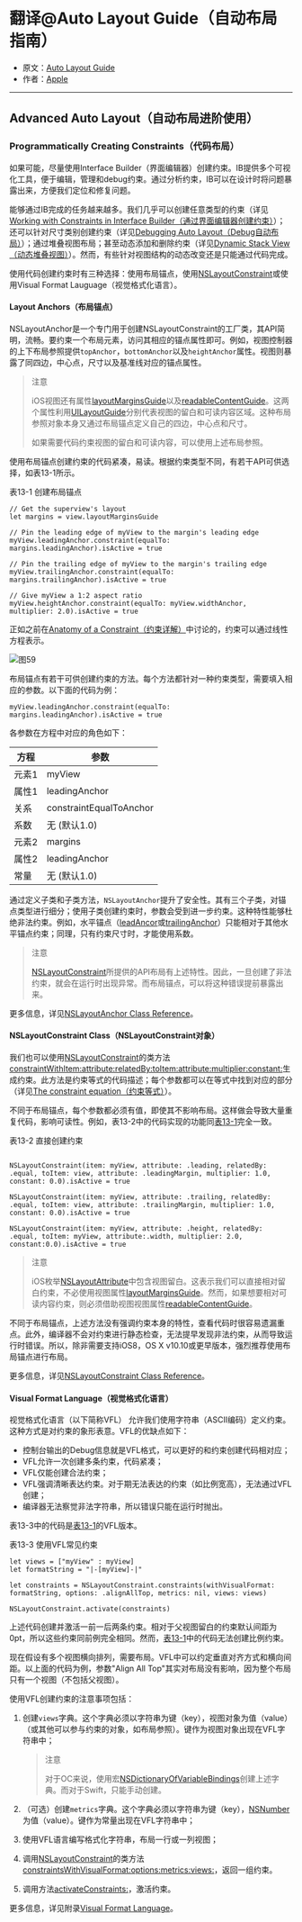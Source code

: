 # 翻译@Auto Layout Guide（自动布局指南）

- 原文：[Auto Layout Guide](https://developer.apple.com/library/content/documentation/UserExperience/Conceptual/AutolayoutPG/index.html#//apple_ref/doc/uid/TP40010853)
- 作者：[Apple](https://developer.apple.com/library/content/navigation/)

---

## Advanced Auto Layout（自动布局进阶使用）

### Programmatically Creating Constraints（代码布局）

如果可能，尽量使用Interface Builder（界面编辑器）创建约束。IB提供多个可视化工具，便于编辑，管理和debug约束。通过分析约束，IB可以在设计时将问题暴露出来，方便我们定位和修复问题。

能够通过IB完成的任务越来越多。我们几乎可以创建任意类型的约束（详见[Working with Constraints in Interface Builder（通过界面编辑器创建约束）](https://developer.apple.com/library/content/documentation/UserExperience/Conceptual/AutolayoutPG/WorkingwithConstraintsinInterfaceBuidler.html#//apple_ref/doc/uid/TP40010853-CH10-SW1)）；还可以针对尺寸类别创建约束（详见[Debugging Auto Layout（Debug自动布局）](https://developer.apple.com/library/content/documentation/UserExperience/Conceptual/AutolayoutPG/TypesofErrors.html#//apple_ref/doc/uid/TP40010853-CH22-SW1)）；通过堆叠视图布局；甚至动态添加和删除约束（详见[Dynamic Stack View（动态堆叠视图）](https://developer.apple.com/library/content/documentation/UserExperience/Conceptual/AutolayoutPG/LayoutUsingStackViews.html#//apple_ref/doc/uid/TP40010853-CH11-SW19)）。然而，有些针对视图结构的动态改变还是只能通过代码完成。

使用代码创建约束时有三种选择：使用布局锚点，使用[NSLayoutConstraint](https://developer.apple.com/documentation/appkit/nslayoutconstraint)或使用Visual Format Lauguage（视觉格式化语言）。

#### Layout Anchors（布局锚点）

NSLayoutAnchor是一个专门用于创建NSLayoutConstraint的工厂类，其API简明，流畅。要约束一个布局元素，访问其相应的锚点属性即可。例如，视图控制器的上下布局参照提供`topAnchor`，`bottomAnchor`以及`heightAnchor`属性。视图则暴露了同四边，中心点，尺寸以及基准线对应的锚点属性。

>注意
>
>iOS视图还有属性[layoutMarginsGuide](https://developer.apple.com/documentation/uikit/uiview/1622651-layoutmarginsguide)以及[readableContentGuide](https://developer.apple.com/documentation/uikit/uiview/1622644-readablecontentguide)。这两个属性利用[UILayoutGuide](https://developer.apple.com/documentation/uikit/uilayoutguide)分别代表视图的留白和可读内容区域。这种布局参照对象本身又通过布局锚点定义自己的四边，中心点和尺寸。
>
>如果需要代码约束视图的留白和可读内容，可以使用上述布局参照。


使用布局锚点创建约束的代码紧凑，易读。根据约束类型不同，有若干API可供选择，如表13-1所示。

表13-1 创建布局锚点

```
// Get the superview's layout
let margins = view.layoutMarginsGuide
 
// Pin the leading edge of myView to the margin's leading edge
myView.leadingAnchor.constraint(equalTo: margins.leadingAnchor).isActive = true
 
// Pin the trailing edge of myView to the margin's trailing edge
myView.trailingAnchor.constraint(equalTo: margins.trailingAnchor).isActive = true
 
// Give myView a 1:2 aspect ratio
myView.heightAnchor.constraint(equalTo: myView.widthAnchor, multiplier: 2.0).isActive = true
```

正如之前在[Anatomy of a Constraint（约束详解）](https://developer.apple.com/library/content/documentation/UserExperience/Conceptual/AutolayoutPG/AnatomyofaConstraint.html#//apple_ref/doc/uid/TP40010853-CH9-SW1)中讨论的，约束可以通过线性方程表示。

![图59](http://ohqrsnfvu.bkt.clouddn.com/auto-layout-guide/%E5%9B%BE59.png)

布局锚点有若干可供创建约束的方法。每个方法都针对一种约束类型，需要填入相应的参数。以下面的代码为例：

```
myView.leadingAnchor.constraint(equalTo: margins.leadingAnchor).isActive = true
```

各参数在方程中对应的角色如下：

方程  | 参数
------------- | -------------
元素1  | myView
属性1  | leadingAnchor
关系  | constraintEqualToAnchor
系数  | 无 (默认1.0)
元素2  | margins
属性2  | leadingAnchor
常量  | 无 (默认1.0)

通过定义子类和子类方法，`NSLayoutAnchor`提升了安全性。其有三个子类，对锚点类型进行细分；使用子类创建约束时，参数会受到进一步约束。这种特性能够杜绝非法约束。例如，水平锚点（[leadAncor](https://developer.apple.com/documentation/uikit/uiview/1622520-leadinganchor)或[trailingAnchor](https://developer.apple.com/documentation/uikit/uiview/1622522-trailinganchor)）只能相对于其他水平锚点约束；同理，只有约束尺寸时，才能使用系数。

>注意
>
>[NSLayoutConstraint](https://developer.apple.com/documentation/uikit/nslayoutconstraint)所提供的API布局有上述特性。因此，一旦创建了非法约束，就会在运行时出现异常。而布局锚点，可以将这种错误提前暴露出来。

更多信息，详见[NSLayoutAnchor Class Reference](https://developer.apple.com/documentation/uikit/nslayoutanchor)。

#### NSLayoutConstraint Class（NSLayoutConstraint对象）

我们也可以使用[NSLayoutConstraint](https://developer.apple.com/documentation/uikit/nslayoutconstraint)的类方法[constraintWithItem:attribute:relatedBy:toItem:attribute:multiplier:constant:](https://developer.apple.com/documentation/uikit/nslayoutconstraint/1526954-constraintwithitem)生成约束。此方法是约束等式的代码描述；每个参数都可以在等式中找到对应的部分（详见[The constraint equation（约束等式）](https://developer.apple.com/library/content/documentation/UserExperience/Conceptual/AutolayoutPG/AnatomyofaConstraint.html#//apple_ref/doc/uid/TP40010853-CH9-SW2)）。

不同于布局锚点，每个参数都必须有值，即使其不影响布局。这样做会导致大量重复代码，影响可读性。例如，表13-2中的代码实现的功能同[表13-1](https://developer.apple.com/library/content/documentation/UserExperience/Conceptual/AutolayoutPG/ProgrammaticallyCreatingConstraints.html#//apple_ref/doc/uid/TP40010853-CH16-SW3)完全一致。

表13-2 直接创建约束

```

NSLayoutConstraint(item: myView, attribute: .leading, relatedBy: .equal, toItem: view, attribute: .leadingMargin, multiplier: 1.0, constant: 0.0).isActive = true
 
NSLayoutConstraint(item: myView, attribute: .trailing, relatedBy: .equal, toItem: view, attribute: .trailingMargin, multiplier: 1.0, constant: 0.0).isActive = true
 
NSLayoutConstraint(item: myView, attribute: .height, relatedBy: .equal, toItem: myView, attribute:.width, multiplier: 2.0, constant:0.0).isActive = true
```

>注意
>
>iOS枚举[NSLayoutAttribute](https://developer.apple.com/documentation/uikit/nslayoutattribute)中包含视图留白。这表示我们可以直接相对留白约束，不必使用视图属性[layoutMarginsGuide](https://developer.apple.com/documentation/uikit/uiview/1622651-layoutmarginsguide)。然而，如果想要相对可读内容约束，则必须借助视图视图属性[readableContentGuide](https://developer.apple.com/documentation/uikit/uiview/1622644-readablecontentguide)。


不同于布局锚点，上述方法没有强调约束本身的特性，查看代码时很容易遗漏重点。此外，编译器不会对约束进行静态检查，无法提早发现非法约束，从而导致运行时错误。所以，除非需要支持iOS8，OS X v10.10或更早版本，强烈推荐使用布局锚点进行布局。

更多信息，详见[NSLayoutConstraint Class Reference](https://developer.apple.com/documentation/appkit/nslayoutconstraint)。


#### Visual Format Language（视觉格式化语言）

视觉格式化语言（以下简称VFL） 允许我们使用字符串（ASCII编码）定义约束。这种方式是对约束的象形表意。VFL的优缺点如下：

- 控制台输出的Debug信息就是VFL格式，可以更好的和约束创建代码相对应；
- VFL允许一次创建多条约束，代码紧凑；
- VFL仅能创建合法约束；
- VFL强调清晰表达约束。对于期无法表达的约束（如比例宽高），无法通过VFL创建；
- 编译器无法察觉非法字符串，所以错误只能在运行时抛出。


表13-3中的代码是[表13-1](https://developer.apple.com/library/content/documentation/UserExperience/Conceptual/AutolayoutPG/ProgrammaticallyCreatingConstraints.html#//apple_ref/doc/uid/TP40010853-CH16-SW3)的VFL版本。

表13-3 使用VFL常见约束

```
let views = ["myView" : myView]
let formatString = "|-[myView]-|"
 
let constraints = NSLayoutConstraint.constraints(withVisualFormat: formatString, options: .alignAllTop, metrics: nil, views: views)
 
NSLayoutConstraint.activate(constraints)
```

上述代码创建并激活一前一后两条约束。相对于父视图留白的约束默认间距为0pt，所以这些约束同前例完全相同。然而，[表13-1](https://developer.apple.com/library/content/documentation/UserExperience/Conceptual/AutolayoutPG/ProgrammaticallyCreatingConstraints.html#//apple_ref/doc/uid/TP40010853-CH16-SW10)中的代码无法创建比例约束。

现在假设有多个视图横向排列，需要布局。VFL中可以约定垂直对齐方式和横向间距。以上面的代码为例，参数"Align All Top"其实对布局没有影响，因为整个布局只有一个视图（不包括父视图）。

使用VFL创建约束的注意事项包括：

1. 创建`views`字典。这个字典必须以字符串为键（key），视图对象为值（value）（或其他可以参与约束的对象，如布局参照）。键作为视图对象出现在VFL字符串中；

	>注意
	>
	>对于OC来说，使用宏[NSDictionaryOfVariableBindings](https://developer.apple.com/documentation/uikit/nsdictionaryofvariablebindings)创建上述字典。而对于Swift，只能手动创建。

2. （可选）创建`metrics`字典。这个字典必须以字符串为键（key），[NSNumber](https://developer.apple.com/documentation/foundation/nsnumber)为值（value）。键作为常量出现在VFL字符串中；
3. 使用VFL语言编写格式化字符串，布局一行或一列视图；
4. 调用[NSLayoutConstraint](https://developer.apple.com/documentation/uikit/nslayoutconstraint)的类方法[constraintsWithVisualFormat:options:metrics:views:](https://developer.apple.com/documentation/uikit/nslayoutconstraint/1526944-constraintswithvisualformat)，返回一组约束。
5. 调用方法[activateConstraints:](https://developer.apple.com/documentation/appkit/nslayoutconstraint/1526955-activate)，激活约束。

更多信息，详见附录[Visual Format Language](https://developer.apple.com/library/content/documentation/UserExperience/Conceptual/AutolayoutPG/VisualFormatLanguage.html#//apple_ref/doc/uid/TP40010853-CH27-SW1)。